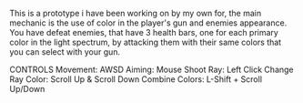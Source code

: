 This is a prototype i have been working on by my own for, the main mechanic is the use of color in the player's gun and enemies appearance.
You have defeat enemies, that have 3 health bars, one for each primary color in the light spectrum, by attacking them with their same colors that you can select with your gun.

CONTROLS
Movement: AWSD
Aiming: Mouse
Shoot Ray: Left Click
Change Ray Color: Scroll Up & Scroll Down
Combine Colors: L-Shift + Scroll Up/Down
